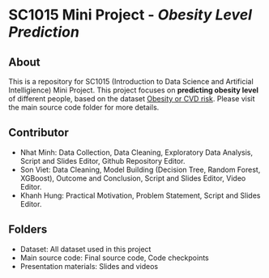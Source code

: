 # SC1015 Mini Project - *Obesity Level Prediction*
## About
This is a repository for SC1015 (Introduction to Data Science and Artificial Intelligience) Mini Project. This project focuses on **predicting obesity level** of different people, based on the dataset [Obesity or CVD risk](https://www.kaggle.com/competitions/playground-series-s4e2/data). Please visit the main source code folder for more details.

## Contributor
- Nhat Minh: Data Collection, Data Cleaning, Exploratory Data Analysis, Script and Slides Editor, Github Repository Editor.
- Son Viet: Data Cleaning, Model Building (Decision Tree, Random Forest, XGBoost), Outcome and Conclusion, Script and Slides Editor, Video Editor.
- Khanh Hung: Practical Motivation, Problem Statement, Script and Slides Editor.

## Folders
- Dataset: All dataset used in this project
- Main source code: Final source code, Code checkpoints
- Presentation materials: Slides and videos


